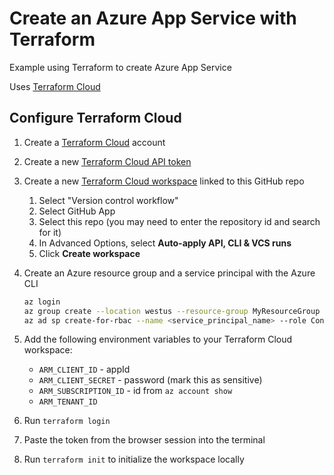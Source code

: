 # Create an Azure App Service with Terraform

Example using Terraform to create Azure App Service

Uses [Terraform Cloud](https://app.terraform.io)

## Configure Terraform Cloud

1. Create a [Terraform Cloud](https://app.terraform.io) account
1. Create a new [Terraform Cloud API token](https://app.terraform.io/app/settings/tokens)
1. Create a new [Terraform Cloud workspace](https://app.terraform.io/app/organizations/new) linked to this GitHub repo
    1. Select "Version control workflow"
    1. Select GitHub App
    1. Select this repo (you may need to enter the repository id and search for it)
    1. In Advanced Options, select **Auto-apply API, CLI & VCS runs**
    1. Click **Create workspace**
1. Create an Azure resource group and a service principal with the Azure CLI

    ```bash
    az login
    az group create --location westus --resource-group MyResourceGroup
    az ad sp create-for-rbac --name <service_principal_name> --role Contributor --scopes /subscriptions/<subscription_id>/resourceGroups/<resourceGroupName>
    ```

1. Add the following environment variables to your Terraform Cloud workspace:
    - `ARM_CLIENT_ID` - appId
    - `ARM_CLIENT_SECRET` - password (mark this as sensitive)
    - `ARM_SUBSCRIPTION_ID` - id from `az account show`
    - `ARM_TENANT_ID`

1. Run `terraform login`
1. Paste the token from the browser session into the terminal
1. Run `terraform init` to initialize the workspace locally